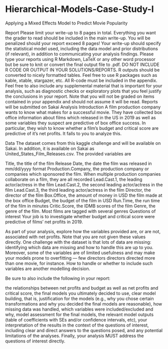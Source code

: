 # Hierarchical-Models-Case-Study-I
Applying a Mixed Effects Model to Predict Movie Popularity

Report
Please limit your write-up to 8 pages in total. Everything you want the grader to read should be included in the main write-up. You will be penalized should your report exceed 8 pages!
Your write-up should specify the statistical model used, including the data model and prior distributions (if relevant), in addition to communicating your analysis findings.
Please type your reports using R Markdown, LaTeX or any other word processor but be sure to knit or convert the final output file to .pdf.
DO NOT INCLUDE R CODE OR OUTPUT IN YOUR SOLUTIONS/REPORTS. R outputs should be converted to nicely formatted tables. Feel free to use R packages such as kable, xtable, stargazer, etc.
All R-code must be included in the appendix. Feel free to also include any supplemental material that is important for your analysis, such as diagnostic checks or exploratory plots that you feel justify the conclusions in your report. Note that you will not be graded on items contained in your appendix and should not assume it will be read.
Reports will be submitted on Sakai
Analysis
Introduction
A film production company wants to know what makes for a successful movie. They have collected box office information about films which released in the US in 2019 as well as some variables they suspect are predictive of box office success. In particular, they wish to know whether a film’s budget and critical score are predictive of it’s net profits. It falls to you to analyze this.

Data
The dataset comes from this kaggle challenge and will be available on Sakai. In addition, it is available on Sakai as United_States_Film_Releases.csv. The provided variables are

Title, the title of the film
Release Date, the date the film was released in mm/dd/yyyy format
Production.Company, the production company or companies which sponsored the film. When multiple production companies collaborate on a film, they are all recorded
Lead.Cast.1, the leading actor/actress in the film
Lead.Cast.2, the second leading actor/actress in the film
Lead.Cast.3, the third leading actor/actress in the film
Director, the director of the film
Box.Office, the amount of money in USD the film made at the box office
Budget, the budget of the film in USD
Run.Time, the run time of the film in minutes
Critic.Score, the IDMB scores of the film
Genre, the genre of the film. Most films are tagged with several genres
Questions of interest
Your job is to investigate whether budget and critical score were predictive of films’ net profits in 2019.

As part of your analysis, explore how the variables provided are, or are not, associated with net profits. Note that you are not given these values directly. One challenge with the dataset is that lots of data are missing: identifying which data are missing and how to handle this are up to you. Moreover, some of the variables are of limited usefulness and may make your models prone to overfitting — few directors directors directed more than one movie, for instance. How to handle or whether to include such variables are another modelling decision.

Be sure to also include the following in your report:

the relationships between net profits and budget as well as net profits and critical score,
the final models you ultimately decided to use,
clear model building, that is, justification for the models (e.g., why you chose certain transformations and why you decided the final models are reasonable),
how missing data was handled,
which variables were included/excluded and why,
model assessment for the final models, the relevant model outputs (table of coefficients with SEs and/or confidence intervals, etc), your interpretation of the results in the context of the questions of interest, including clear and direct answers to the questions posed, and
any potential limitations of the analyses.
Finally, your analysis MUST address the questions of interest directly.

